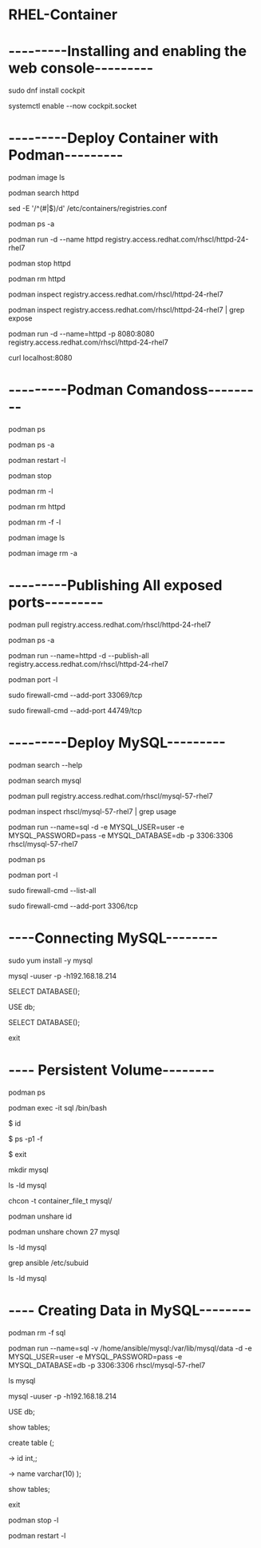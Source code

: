 # RHEL-Container

# ---------Installing and enabling the web console---------
<p align="left">sudo dnf install cockpit</p>
<p align="left">systemctl enable --now cockpit.socket</p>

# ---------Deploy Container with Podman---------
<p align="left">podman image ls</p>
<p align="left">podman search httpd</p>
<p align="left"> sed -E '/^(#|$)/d' /etc/containers/registries.conf </p>
<p align="left">podman ps -a</p>
<p align="left">podman run -d --name httpd registry.access.redhat.com/rhscl/httpd-24-rhel7</p>
<p align="left">podman stop httpd</p>
<p align="left">podman rm httpd</p>
<p align="left">podman inspect registry.access.redhat.com/rhscl/httpd-24-rhel7</p>
<p align="left">podman inspect registry.access.redhat.com/rhscl/httpd-24-rhel7 | grep expose </p>
<p align="left">podman run -d --name=httpd -p 8080:8080 registry.access.redhat.com/rhscl/httpd-24-rhel7</p>
<p align="left">curl localhost:8080</p>

# ---------Podman Comandoss---------
<p align="left">podman ps</p>
<p align="left">podman ps -a</p>
<p align="left">podman restart -l</p>
<p align="left">podman stop</p>
<p align="left">podman rm -l</p>
<p align="left">podman rm httpd</p>
<p align="left">podman rm -f -l</p>
<p align="left">podman image ls</p>
<p align="left">podman image rm -a</p>

# ---------Publishing All exposed ports---------
<p align="left">podman pull registry.access.redhat.com/rhscl/httpd-24-rhel7</p>
<p align="left">podman ps -a</p>
<p align="left">podman run --name=httpd -d --publish-all registry.access.redhat.com/rhscl/httpd-24-rhel7</p>
<p align="left">podman port -l</p>
<p align="left">sudo firewall-cmd --add-port 33069/tcp</p>
<p align="left">sudo firewall-cmd --add-port 44749/tcp</p>

# ---------Deploy MySQL---------
<p align="left">podman search --help</p>
<p align="left">podman search mysql</p>
<p align="left">podman pull registry.access.redhat.com/rhscl/mysql-57-rhel7 </p>
<p align="left">podman inspect rhscl/mysql-57-rhel7 | grep usage</p>

<p align="left">podman run --name=sql -d -e MYSQL_USER=user -e MYSQL_PASSWORD=pass -e MYSQL_DATABASE=db -p 3306:3306 rhscl/mysql-57-rhel7</p>
<p align="left">podman ps </p>
<p align="left">podman port -l</p>
<p align="left">sudo firewall-cmd --list-all</p>
<p align="left">sudo firewall-cmd --add-port 3306/tcp</p>

# ----Connecting MySQL--------
<p align="left">sudo yum install -y mysql</p>
<p align="left">mysql -uuser -p -h192.168.18.214</p>
<p align="left">SELECT DATABASE();</p>
<p align="left">USE db;</p>
<p align="left">SELECT DATABASE();</p>
<p align="left">exit</p>


# ---- Persistent Volume--------
<p align="left">podman ps</p>
<p align="left">podman exec -it sql /bin/bash</p>

<p align="left">$ id</p>
<p align="left">$ ps -p1 -f</p>
<p align="left">$ exit</p>

<p align="left">mkdir mysql</p>
<p align="left">ls -ld mysql</p>
<p align="left">chcon -t container_file_t mysql/</p>
<p align="left">podman unshare id</p>
<p align="left">podman unshare chown 27 mysql</p>
<p align="left">ls -ld mysql</p>
<p align="left">grep ansible /etc/subuid</p>
<p align="left">ls -ld mysql</p>


# ---- Creating Data in MySQL--------
<p align="left">podman rm -f sql</p>
<p align="left">podman run --name=sql -v /home/ansible/mysql:/var/lib/mysql/data -d -e MYSQL_USER=user -e MYSQL_PASSWORD=pass -e MYSQL_DATABASE=db -p 3306:3306 rhscl/mysql-57-rhel7</p>
<p align="left">ls mysql</p>

<p align="left">mysql -uuser -p -h192.168.18.214</p>
<p align="left">USE db;</p>
<p align="left">show tables;</p>
<p align="left">create table (;</p>
<p align="left">-> id int,;</p>
<p align="left">-> name varchar(10) );</p>
<p align="left">show tables;</p>
<p align="left">exit</p>

<p align="left">podman stop -l</p>
<p align="left">podman restart -l</p>





